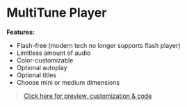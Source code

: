 # MultiTune Player

**Features:**
- Flash-free (modern tech no longer supports flash player)
- Limitless amount of audio
- Color-customizable
- Optional autoplay
- Optional titles
- Choose mini or medium dimensions

> [Click here for preview, customization & code](https://cinness.github.io/mini.html)
